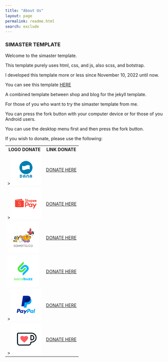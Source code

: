 ```yaml
---
title: "About Us"
layout: page
permalink: readme.html
search: exclude
---  
```


<h3>SIMASTER TEMPLATE</h3>
<p>Welcome to the simaster template.</p>
<p>This template purely uses html, css, and js, also scss, and botstrap.</p>
<p>I developed this template more or less since November 10, 2022 until now.</p>
<p>You can see this template <a href="https://www.clashmwns.com">HERE</a></p>
<p>A combined template between shop and blog for the jekyll template.</p>
<p>For those of you who want to try the simaster template from me.</p>
<p>You can press the fork button with your computer device or for those of you Android users.</p>
<p>You can use the desktop menu first and then press the fork button.</p>
<p>If you wish to donate, please use the following:</p>

<table>
<tr>
<th>LOGO DONATE</th>
<th>LINK DONATE</th>
</tr>
<tr>
<td>><img src="/assets/images/donasidana.png" alt="donasi dana" width="100px" height="100px"></td>
<td><a href="https://link.dana.id/qr/4r3ahl1" target="_blank">DONATE HERE</a></td>
</tr>
<tr>
<td>><img src="/assets/images/donasishopeepay.png" alt="donasi shopeepay" width="100px" height="100px"></td>
<td><a href="https://wsa.wallet.airpay.co.id/qr/004f42927bfe976b9d3c?smtt=0.0.9" target="_blank">DONATE HERE</a></td>
</tr>
<tr>
<td><img src="/assets/images/donasisaweria.png" alt="donasi saweria" width="100px" height="100px"></td>
<td><a href="https://saweria.co/masterwifi99" target="_blank">DONATE HERE</a></td>
</tr>
<tr>
<td><img src="https://github.com/mwnsofficial/simaster/blob/main/assets/images/donasisociabuzz.png" alt="donasi sociabuzz" width="100px" height="100px"></td>
<td><a href="https://sociabuzz.com/master_wifi_network_solution/tribe" target="_blank">DONATE HERE</a></td>
</tr>
<tr>
<td>><img src="/assets/images/donasipaypal.png" alt="donasi paypal" width="100px" height="100px"></td>
<td><a href="https://paypal.me/myarachma92" target="_blank">DONATE HERE</a></td>
</tr>
<tr>
<td>><img src="/assets/images/donasikofi.png" alt="donasi kofi" width="100px" height="100px"></td>
<td><a href="https://ko-fi.com/masterwifinetworksolution" target="_blank">DONATE HERE</a></td>
</tr>
